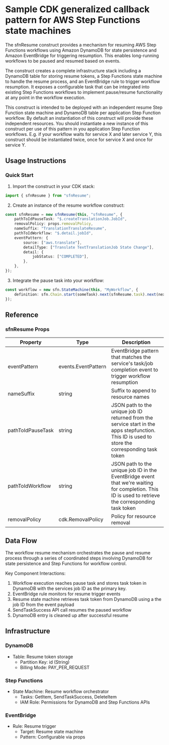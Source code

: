 # Sample CDK generalized callback pattern for AWS Step Functions state machines

The sfnResume construct provides a mechanism for resuming AWS Step Functions workflows using Amazon DynamoDB for state persistence and Amazon EventBridge for triggering resumption. This enables long-running workflows to be paused and resumed based on events.

The construct creates a complete infrastructure stack including a DynamoDB table for storing resume tokens, a Step Functions state machine to handle the resume process, and an EventBridge rule to trigger workflow resumption. It exposes a configurable task that can be integrated into existing Step Functions workflows to implement pause/resume functionality at any point in the workflow execution.

This construct is intended to be deployed with an independent resume Step Function state machine and DynamoDB table per application Step Function workflow. By default an instantiation of this construct will provide these independent resources. You should instantiate a new instance of this construct per use of this pattern in you application Step Function workflows. E.g. if your workflow waits for service X and later service Y, this construct should be instantiated twice, once for service X and once for service Y.

## Usage Instructions

### Quick Start

1. Import the construct in your CDK stack:

```typescript
import { sfnResume } from "sfnResume";
```

2. Create an instance of the resume workflow construct:

```typescript
const sfnResume = new sfnResume(this, "sfnResume", {
	pathToIdPauseTask: "$.createTranslationJob.JobId",
	removalPolicy: props.removalPolicy,
	nameSuffix: "TranslationTranslateResume",
	pathToIdWorkflow: "$.detail.jobId",
	eventPattern: {
		source: ["aws.translate"],
		detailType: ["Translate TextTranslationJob State Change"],
		detail: {
			jobStatus: ["COMPLETED"],
		},
	},
});
```

3. Integrate the pause task into your workflow:

```typescript
const workflow = new sfn.StateMachine(this, "MyWorkflow", {
	definition: sfn.Chain.start(someTask).next(sfnResume.task).next(nextTask),
});
```

## Reference

### sfnResume Props

| Property          | Type                | Description                                                                                                                                         |
| ----------------- | ------------------- | --------------------------------------------------------------------------------------------------------------------------------------------------- |
| eventPattern      | events.EventPattern | EventBridge pattern that matches the service's task/job completion event to trigger workflow resumption                                             |
| nameSuffix        | string              | Suffix to append to resource names                                                                                                                  |
| pathToIdPauseTask | string              | JSON path to the unique job ID returned from the service start in the apps stepfunction. This ID is used to store the corresponding task token      |
| pathToIdWorkflow  | string              | JSON path to the unique job ID in the EventBridge event that we're waiting for completion. This ID is used to retrieve the corresponding task token |
| removalPolicy     | cdk.RemovalPolicy   | Policy for resource removal                                                                                                                         |

## Data Flow

The workflow resume mechanism orchestrates the pause and resume process through a series of coordinated steps involving DynamoDB for state persistence and Step Functions for workflow control.

Key Component Interactions:

1. Workflow execution reaches pause task and stores task token in DynamoDB with the services job ID as the primary key.
2. EventBridge rule monitors for resume trigger events
3. Resume state machine retrieves task token from DynamoDB using a the job ID from the event payload
4. SendTaskSuccess API call resumes the paused workflow
5. DynamoDB entry is cleaned up after successful resume

## Infrastructure

### DynamoDB

- Table: Resume token storage
  - Partition Key: id (String)
  - Billing Mode: PAY_PER_REQUEST

### Step Functions

- State Machine: Resume workflow orchestrator
  - Tasks: GetItem, SendTaskSuccess, DeleteItem
  - IAM Role: Permissions for DynamoDB and Step Functions APIs

### EventBridge

- Rule: Resume trigger
  - Target: Resume state machine
  - Pattern: Configurable via props
